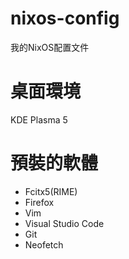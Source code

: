 # nixos-config
我的NixOS配置文件

# 桌面環境

KDE Plasma 5

# 預裝的軟體

- Fcitx5(RIME)
- Firefox
- Vim
- Visual Studio Code
- Git
- Neofetch
